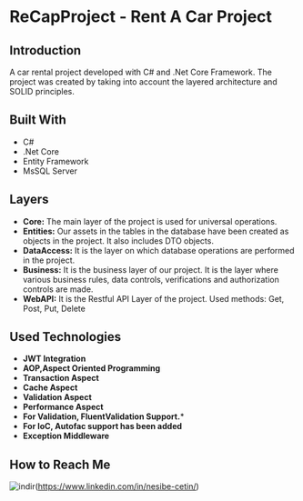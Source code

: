 # **ReCapProject** - Rent A Car Project

## **Introduction**

A car rental project developed with C# and .Net Core Framework. The project was created by taking into account the layered architecture and SOLID principles.

## **Built With**
* C#
* .Net Core
* Entity Framework
* MsSQL Server

## **Layers**

* **Core:** The main layer of the project is used for universal operations.
* **Entities:** Our assets in the tables in the database have been created as objects in the project. It also includes DTO objects. 
* **DataAccess:** It is the layer on which database operations are performed in the project.
* **Business:** It is the business layer of our project. It is the layer where various business rules, data controls, verifications and authorization controls are made.
* **WebAPI:** It is the Restful API Layer of the project. Used methods: Get, Post, Put, Delete

## **Used Technologies**

* **JWT Integration**
* **AOP,Aspect Oriented Programming**
* **Transaction Aspect**
* **Cache Aspect**
* **Validation Aspect**
* **Performance Aspect**
* **For Validation, FluentValidation Support.***
* **For IoC, Autofac support has been added**
* **Exception Middleware**

## **How to Reach Me**
![indir](https://user-images.githubusercontent.com/33204265/115180246-d5326b80-a0dd-11eb-8c15-d20392a1808a.png)(https://www.linkedin.com/in/nesibe-cetin/)

